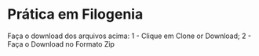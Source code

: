 # Prática em Filogenia
Faça o download dos arquivos acima:
 1 - Clique em Clone or Download;
 2 - Faça o Download no Formato Zip
